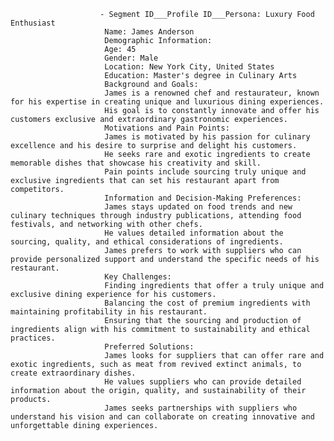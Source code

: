 						- Segment ID___Profile ID___Persona: Luxury Food Enthusiast
						 Name: James Anderson
						 Demographic Information:
						 Age: 45
						 Gender: Male
						 Location: New York City, United States
						 Education: Master's degree in Culinary Arts
						 Background and Goals:
						 James is a renowned chef and restaurateur, known for his expertise in creating unique and luxurious dining experiences.
						 His goal is to constantly innovate and offer his customers exclusive and extraordinary gastronomic experiences.
						 Motivations and Pain Points:
						 James is motivated by his passion for culinary excellence and his desire to surprise and delight his customers.
						 He seeks rare and exotic ingredients to create memorable dishes that showcase his creativity and skill.
						 Pain points include sourcing truly unique and exclusive ingredients that can set his restaurant apart from competitors.
						 Information and Decision-Making Preferences:
						 James stays updated on food trends and new culinary techniques through industry publications, attending food festivals, and networking with other chefs.
						 He values detailed information about the sourcing, quality, and ethical considerations of ingredients.
						 James prefers to work with suppliers who can provide personalized support and understand the specific needs of his restaurant.
						 Key Challenges:
						 Finding ingredients that offer a truly unique and exclusive dining experience for his customers.
						 Balancing the cost of premium ingredients with maintaining profitability in his restaurant.
						 Ensuring that the sourcing and production of ingredients align with his commitment to sustainability and ethical practices.
						 Preferred Solutions:
						 James looks for suppliers that can offer rare and exotic ingredients, such as meat from revived extinct animals, to create extraordinary dishes.
						 He values suppliers who can provide detailed information about the origin, quality, and sustainability of their products.
						 James seeks partnerships with suppliers who understand his vision and can collaborate on creating innovative and unforgettable dining experiences.












